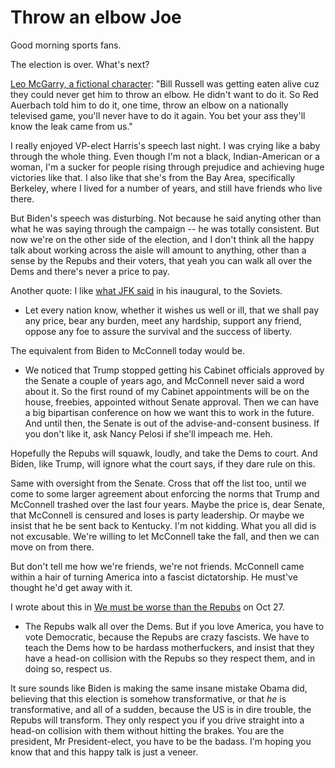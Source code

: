# Throw an elbow Joe
Good morning sports fans.  

The election is over. What's next?

<a href="https://www.imdb.com/title/tt0745665/characters/nm0817983">Leo McGarry, a fictional character</a>: "Bill Russell was getting eaten alive cuz they could never get him to throw an elbow. He didn't want to do it. So Red Auerbach told him to do it, one time, throw an elbow on a nationally televised game, you'll never have to do it again. You bet your ass they'll know the leak came from us."

I really enjoyed VP-elect Harris's speech last night. I was crying like a baby through the whole thing. Even though I'm not a black, Indian-American or a woman, I'm a sucker for people rising through prejudice and achieving huge victories like that. I also like that she's from the Bay Area, specifically Berkeley, where I lived for a number of years, and still have friends who live there. 

But Biden's speech was disturbing. Not because he said anyting other than what he was saying through the campaign -- he was totally consistent. But now we're on the other side of the election, and I don't think all the happy talk about working across the aisle will amount to anything, other than a sense by the Repubs and their voters, that yeah you can walk all over the Dems and there's never a price to pay. 

Another quote: I like <a href="https://en.wikipedia.org/wiki/Kennedy_Doctrine#:~:text=In%20this%20Address%2C%20Kennedy%20warned,in%20%22a%20struggle%20against%20the">what JFK said</a> in his inaugural, to the Soviets. 
* Let every nation know, whether it wishes us well or ill, that we shall pay any price, bear any burden, meet any hardship, support any friend, oppose any foe to assure the survival and the success of liberty.

The equivalent from Biden to McConnell today would be.
* We noticed that Trump stopped getting his Cabinet officials approved by the Senate a couple of years ago, and McConnell never said a word about it. So the first round of my Cabinet appointments will be on the house, freebies, appointed without Senate approval. Then we can have a big bipartisan conference on how we want this to work in the future. And until then, the Senate is out of the advise-and-consent business. If you don't like it, ask Nancy Pelosi if she'll impeach me. Heh.

Hopefully the Repubs will squawk, loudly, and take the Dems to court. And Biden, like Trump, will ignore what the court says, if they dare rule on this. 

Same with oversight from the Senate. Cross that off the list too, until we come to some larger agreement about enforcing the norms that Trump and McConnell trashed over the last four years. Maybe the price is, dear Senate, that McConnell is censured and loses is party leadership. Or maybe we insist that he be sent back to Kentucky. I'm not kidding. What you all did is not excusable. We're willing to let McConnell take the fall, and then we can move on from there. 

But don't tell me how we're friends, we're not friends. McConnell came within a hair of turning America into a fascist dictatorship. He must've thought he'd get away with it.

I wrote about this in <a href="http://scripting.com/2020/10/27/155932.html?title=weMustBeWorseThanTheRepubs">We must be worse than the Repubs</a> on Oct 27. 
* The Repubs walk all over the Dems. But if you love America, you have to vote Democratic, because the Repubs are crazy fascists. We have to teach the Dems how to be hardass motherfuckers, and insist that they have a head-on collision with the Repubs so they respect them, and in doing so, respect us. 

It sure sounds like Biden is making the same insane mistake Obama did, believing that this election is somehow transformative, or that <i>he</i> is transformative, and all of a sudden, because the US is in dire trouble, the Repubs will transform. They only respect you if you drive straight into a head-on collision with them without hitting the brakes. You are the president, Mr President-elect, you have to be the badass. I'm hoping you know that and this happy talk is just a veneer. 

